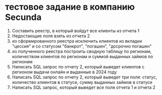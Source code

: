 # тестовое задание в компанию Secunda
1. Составить реестр, в который войдут все клиенты из отчета 1								
2. Недостающие поля взять из отчета 2								
3. из сформированного реестра исключить клиентов из вкладки "цессия" и со статусом "банкрот", "погашен", "досрочно погашен"						
4. из полученного реестра построить сводную таблицу по регионам, количеством клиентов по регионам и суммой выданных займов по регионам					
4. Написать SQL запрос по отчету 2, который выведет клиентов с регионом выдачи онлайн и выданные в 2024 году							
5. Написать SQL запрос по отчету 2, который выведет три поля: статус, количество клиентов в статусе, сумму выданных займов в статусе					
6. Написать SQL запрос, который выведет все поля отчета 1 и отчета 2	
